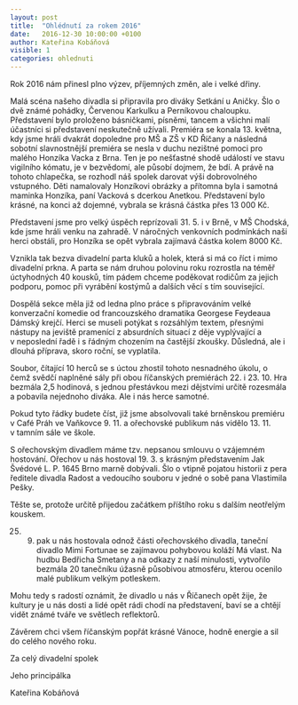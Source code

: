 ```yaml
---
layout: post
title:  "Ohlédnutí za rokem 2016"
date:   2016-12-30 10:00:00 +0100
author: Kateřina Kobáňová
visible: 1
categories: ohlednuti
---
```

Rok 2016 nám přinesl plno výzev, příjemných změn, ale i velké dřiny.

Malá scéna našeho divadla si připravila pro diváky Setkání u Aničky. Šlo o dvě známé pohádky, Červenou Karkulku a Perníkovou chaloupku. Představení bylo proloženo básničkami, písněmi, tancem a všichni malí účastníci si představení neskutečně užívali. Premiéra se konala 13. května, kdy jsme hráli dvakrát dopoledne pro MŠ a ZŠ v KD Říčany a následná sobotní slavnostnější premiéra se nesla v duchu nezištné pomoci pro malého Honzíka Vacka z Brna. Ten je po nešťastné shodě událostí ve stavu vigilního kómatu, je v bezvědomí, ale působí dojmem, že bdí. A právě na tohoto chlapečka, se rozhodl náš spolek darovat výši dobrovolného vstupného. Děti namalovaly Honzíkovi obrázky a přítomna byla i samotná maminka Honzíka, paní Vacková s dcerkou Anetkou. Představení bylo krásné, na konci až dojemné, vybrala se krásná částka přes 13 000 Kč.

Představení jsme pro velký úspěch reprízovali 31. 5. i v Brně, v MŠ Chodská, kde jsme hráli venku na zahradě. V náročných venkovních podmínkách naši herci obstáli, pro Honzíka se opět vybrala zajímavá částka kolem 8000 Kč.

Vznikla tak bezva divadelní parta kluků a holek, která si má co říct i mimo divadelní prkna. A parta se nám druhou polovinu roku rozrostla na téměř úctyhodných 40 kousků, tím pádem chceme poděkovat rodičům za jejich podporu, pomoc při vyrábění kostýmů a dalších věcí s tím související.

Dospělá sekce měla již od ledna plno práce s připravováním velké konverzační komedie od francouzského dramatika Georgese Feydeaua Dámský krejčí. Herci se museli potýkat s rozsáhlým textem, přesnými nástupy na jeviště pramenící z absurdních situací z děje vyplývající a v neposlední řadě i s řádným chozením na častější zkoušky. Důsledná, ale i dlouhá příprava, skoro roční, se vyplatila.

Soubor, čítající 10 herců se s úctou zhostil tohoto nesnadného úkolu, o čemž svědčí naplněné sály při obou říčanských premiérách 22. i 23. 10. Hra bezmála 2,5 hodinová, s jednou přestávkou mezi dějstvími určitě rozesmála a pobavila nejednoho diváka. Ale i nás herce samotné. 

Pokud tyto řádky budete číst, již jsme absolvovali také brněnskou premiéru v Café Práh ve Vaňkovce 9. 11. a ořechovské publikum nás vidělo 13. 11. v tamním sále ve škole. 

S ořechovským divadlem máme tzv. nepsanou smlouvu o vzájemném hostování. Ořechov u nás hostoval 19. 3. s krásným představením Jak Švédové L. P. 1645 Brno marně dobývali. Šlo o vtipně pojatou historii z pera ředitele divadla Radost a vedoucího souboru v jedné o sobě pana Vlastimila Pešky. 

Těšte se, protože určitě přijedou začátkem příštího roku s dalším neotřelým kouskem. 

25. 9. pak u nás hostovala odnož části ořechovského divadla, taneční divadlo Mimi Fortunae se zajímavou pohybovou koláží Má vlast. Na hudbu Bedřicha Smetany a na odkazy z naší minulosti, vytvořilo bezmála 20 tanečníku úžasně působivou atmosféru, kterou ocenilo malé publikum velkým potleskem.

Mohu tedy s radostí oznámit, že divadlo u nás v Říčanech opět žije, že kultury je u nás dosti a lidé opět rádi chodí na představení, baví se a chtějí vidět známé tváře ve světlech reflektorů.

Závěrem chci všem říčanským popřát krásné Vánoce, hodně energie a sil do celého nového roku.

Za celý divadelní spolek

Jeho principálka

Kateřina Kobáňová
